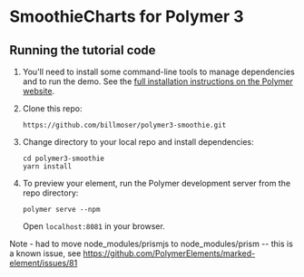 # SmoothieCharts for Polymer 3

## Running the tutorial code

1. You'll need to install some command-line tools to manage dependencies and to run the demo. See the [full installation instructions on the Polymer website](https://www.polymer-project.org/2.0/docs/tools/polymer-cli).

3.  Clone this repo:

        https://github.com/billmoser/polymer3-smoothie.git

4.  Change directory to your local repo and install dependencies:

        cd polymer3-smoothie
        yarn install
        
5.  To preview your element, run the Polymer development server from the repo directory:

        polymer serve --npm
        
    Open `localhost:8081` in your browser.



Note - had to move node_modules/prismjs to node_modules/prism -- this is a known issue, see https://github.com/PolymerElements/marked-element/issues/81
